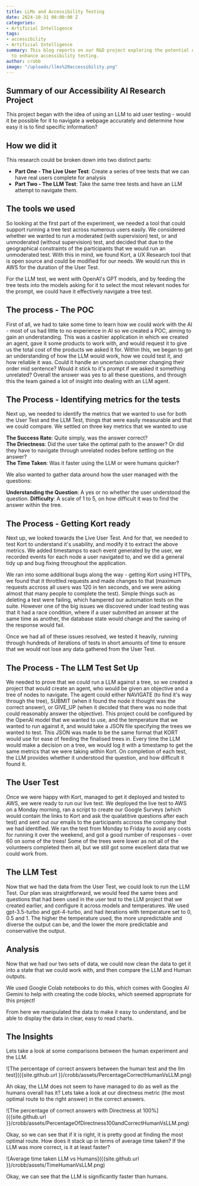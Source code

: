 ```yaml
---
title: LLMs and Accessibility Testing
date: 2024-10-31 08:00:00 Z
categories:
- Artificial Intelligence
tags:
- accessibility
- Artificial Intelligence
summary: This blog reports on our R&D project exploring the potential of LLMs
  to enhance accessibility testing.
author: crobb
image: "/uploads/llms%20accessibility.png"
---
```


## Summary of our Accessibility AI Research Project
This project began with the idea of using an LLM to aid user testing - would it be possible for it to navigate a webpage accurately and determine how easy it is to find specific information?

## How we did it
This research could be broken down into two distinct parts:

- **Part One - The Live User Test**: Create a series of tree tests that we can have real users complete for analysis
- **Part Two - The LLM Test**: Take the same tree tests and have an LLM attempt to navigate them.

## The tools we used
So looking at the first part of the experiment, we needed a tool that could support running a tree test across numerous users easily. We considered whether we wanted to run a moderated (with supervision) test, or and unmoderated (without supervision) test, and decided that due to the geographical constraints of the participants that we would run an unmoderated test. With this in mind, we found Kort, a UX Research tool that is open source and could be modified for our needs. We would run this in AWS for the duration of the User Test.

For the LLM test, we went with OpenAI's GPT models, and by feeding the tree tests into the models asking for it to select the most relevant nodes for the prompt, we could have it effectively navigate a tree test.

## The process - The POC
First of all, we had to take some time to learn how we could work with the AI - most of us had little to no experience in AI so we created a POC, aiming to gain an understanding. This was a cashier application in which we created an agent, gave it some products to work with, and would request it to give us the total cost of the products we asked it for. Within this, we began to get an understanding of how the LLM would work, how we could test it, and how reliable it was. Could it handle an uncertain customer changing their order mid sentence? Would it stick to it's prompt if we asked it something unrelated? Overall the answer was yes to all these questions, and through this the team gained a lot of insight into dealing with an LLM agent.

## The Process - Identifying metrics for the tests
Next up, we needed to identify the metrics that we wanted to use for both the User Test and the LLM Test, things that were easily measurable and that we could compare. We settled on three key metrics that we wanted to use

**The Success Rate**: Quite simply, was the answer correct?  
**The Driectness**: Did the user take the optimal path to the answer? Or did they have to navigate through unrelated nodes before settling on the answer?  
**The Time Taken**: Was it faster using the LLM or were humans quicker?

We also wanted to gather data around how the user managed with the questions:

**Understanding the Question**: A yes or no whether the user understood the question.
**Difficulty**: A scale of 1 to 5, on how difficult it was to find the answer within the tree. 

## The Process - Getting Kort ready
Next up, we looked towards the Live User Test. And for that, we needed to test Kort to understand it's usability, and modify it to extract the above metrics. We added timestamps to each event generated by the user, we recorded events for each node a user navigated to, and we did a general tidy up and bug fixing throughout the application.

We ran into some additional bugs along the way - getting Kort using HTTPs, we found that it throttled requests and made changes to that (maximum requests accross all users was 120 in ten seconds, and we were asking almost that many people to complete the test). Simple things such as deleting a test were failing, which hampered our automation tests on the suite. However one of the big issues we discovered under load testing was that it had a race condition, where if a user submitted an answer at the same time as another, the database state would change and the saving of the response would fail.

Once we had all of these issues resolved, we tested it heavily, running through hundreds of iterations of tests in short amounts of time to ensure that we would not lose any data gathered from the User Test.

## The Process - The LLM Test Set Up
We needed to prove that we could run a LLM against a tree, so we created a project that would create an agent, who would be given an objective and a tree of nodes to navigate. The agent could either NAVIGATE (to find it's way through the tree), SUBMIT (when it found the node it thought was the correct answer), or GIVE_UP (when it decided that there was no node that could reasonably answer the objective). This project could be configured by the OpenAI model that we wanted to use, and the temperature that we wanted to run against it, and would take a JSON file specifying the trees we wanted to test. This JSON was made to be the same format that KORT would use for ease of feeding the finalised trees in. Every time the LLM would make a decision on a tree, we would log it with a timestamp to get the same metrics that we were taking within Kort. On completion of each test, the LLM provides whether it understood the question, and how difficult it found it. 

## The User Test
Once we were happy with Kort, managed to get it deployed and tested to AWS, we were ready to run our live test. We deployed the live test to AWS on a Monday morning, ran a script to create our Google Surveys (which would contain the links to Kort and ask the qualatitive questions after each test) and sent out our emails to the participants accross the company that we had identified. We ran the test from Monday to Friday to avoid any costs for running it over the weekend, and got a good number of responses - over 60 on some of the trees! Some of the trees were lower as not all of the volunteers completed them all, but we still got some excellent data that we could work from.

## The LLM Test
Now that we had the data from the User Test, we could look to run the LLM Test. Our plan was straightforward, we would feed the same trees and questions that had been used in the user test to the LLM project that we created earlier, and configure it across models and temperatures. We used gpt-3.5-turbo and gpt-4-turbo, and had iterations with temperature set to 0, 0.5 and 1. The higher the temperature used, the more unpredictable and diverse the output can be, and the lower the more predictable and conservative the output.

## Analysis
Now that we had our two sets of data, we could now clean the data to get it into a state that we could work with, and then compare the LLM and Human outputs.

We used Google Colab notebooks to do this, which comes with Googles AI Gemini to help with creating the code blocks, which seemed appropriate for this project!

From here we manipulated the data to make it easy to understand, and be able to display the data in clear, easy to read charts.

## The Insights
Lets take a look at some comparisons between the human experiment and the LLM.

![The percentage of correct answers between the human test and the llm test]({{site.github.url }}/crobb/assets/PercentageCorrectHumanVsLLM.png)

Ah okay, the LLM does not seem to have managed to do as well as the humans overall has it? Lets take a look at our directness metric (the most optimal route to the right answer) in the correct answers.

![The percentage of correct answers with Directness at 100%]({{site.github.url }}/crobb/assets/PercentageOfDirectness100andCorrectHumanVsLLM.png)

Okay, so we can see that if it is right, it is pretty good at finding the most optimal route. How does it stack up in terms of average time taken? If the LLM was more correct, is it at least faster?

![Average time taken LLM vs Humans]({{site.github.url }}/crobb/assets/TimeHumanVsLLM.png)

Okay, we can see that the LLM is significantly faster than humans.

